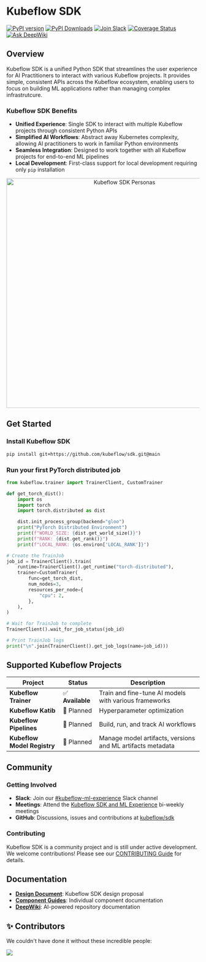 # Kubeflow SDK

[![PyPI version](https://img.shields.io/pypi/v/kubeflow?color=%2334D058&label=pypi%20package)](https://pypi.org/project/kubeflow/)
[![PyPI Downloads](https://static.pepy.tech/badge/kubeflow)](https://pepy.tech/projects/kubeflow)
[![Join Slack](https://img.shields.io/badge/Join_Slack-blue?logo=slack)](https://www.kubeflow.org/docs/about/community/#kubeflow-slack-channels)
[![Coverage Status](https://coveralls.io/repos/github/kubeflow/sdk/badge.svg?branch=main)](https://coveralls.io/github/kubeflow/sdk?branch=main)
[![Ask DeepWiki](https://deepwiki.com/badge.svg)](https://deepwiki.com/kubeflow/sdk)

<!-- TODO(kramaranya): update when release [![Python Supported Versions](https://img.shields.io/pypi/pyversions/kubeflow.svg?color=%2334D058)](https://pypi.org/project/kubeflow/) -->

## Overview

Kubeflow SDK is a unified Python SDK that streamlines the user experience for AI Practitioners to interact with various
Kubeflow projects. It provides simple, consistent APIs across the Kubeflow ecosystem, enabling users to focus on building
ML applications rather than managing complex infrastrutcure.

### Kubeflow SDK Benefits

- **Unified Experience**: Single SDK to interact with multiple Kubeflow projects through consistent Python APIs
- **Simplified AI Workflows**: Abstract away Kubernetes complexity, allowing AI practitioners to work in familiar Python environments
- **Seamless Integration**: Designed to work together with all Kubeflow projects for end-to-end ML pipelines
- **Local Development**: First-class support for local development requiring only `pip` installation

<div style="text-align: center;">
  <img
    src="https://raw.githubusercontent.com/kubeflow/sdk/main/docs/images/persona_diagram.svg"
    width="600"
    title="Kubeflow SDK Personas"
    alt="Kubeflow SDK Personas"
  />
</div>

## Get Started

### Install Kubeflow SDK

```bash
pip install git+https://github.com/kubeflow/sdk.git@main
```

<!-- TODO(kramaranya): update before release pip install -U kubeflow -->

### Run your first PyTorch distributed job

```python
from kubeflow.trainer import TrainerClient, CustomTrainer

def get_torch_dist():
    import os
    import torch
    import torch.distributed as dist

    dist.init_process_group(backend="gloo")
    print("PyTorch Distributed Environment")
    print(f"WORLD_SIZE: {dist.get_world_size()}")
    print(f"RANK: {dist.get_rank()}")
    print(f"LOCAL_RANK: {os.environ['LOCAL_RANK']}")

# Create the TrainJob
job_id = TrainerClient().train(
    runtime=TrainerClient().get_runtime("torch-distributed"),
    trainer=CustomTrainer(
        func=get_torch_dist,
        num_nodes=3,
        resources_per_node={
            "cpu": 2,
        },
    ),
)

# Wait for TrainJob to complete
TrainerClient().wait_for_job_status(job_id)

# Print TrainJob logs
print("\n".join(TrainerClient().get_job_logs(name=job_id)))
```

## Supported Kubeflow Projects

| Project                     | Status           | Description                                                |
| --------------------------- | ---------------- | ---------------------------------------------------------- |
| **Kubeflow Trainer**        | ✅ **Available** | Train and fine-tune AI models with various frameworks      |
| **Kubeflow Katib**          | 🚧 Planned       | Hyperparameter optimization                                |
| **Kubeflow Pipelines**      | 🚧 Planned       | Build, run, and track AI workflows                         |
| **Kubeflow Model Registry** | 🚧 Planned       | Manage model artifacts, versions and ML artifacts metadata |

## Community

### Getting Involved

- **Slack**: Join our [#kubeflow-ml-experience](https://www.kubeflow.org/docs/about/community/#kubeflow-slack-channels) Slack channel
- **Meetings**: Attend the [Kubeflow SDK and ML Experience](https://bit.ly/kf-ml-experience) bi-weekly meetings
- **GitHub**: Discussions, issues and contributions at [kubeflow/sdk](https://github.com/kubeflow/sdk)

### Contributing

Kubeflow SDK is a community project and is still under active development. We welcome contributions! Please see our
[CONTRIBUTING Guide](https://github.com/kubeflow/sdk/blob/main/CONTRIBUTING.md) for details.

## Documentation

<!-- TODO(kramaranya): add kubeflow sdk docs -->

- **[Design Document](https://docs.google.com/document/d/1rX7ELAHRb_lvh0Y7BK1HBYAbA0zi9enB0F_358ZC58w/edit)**: Kubeflow SDK design proposal
- **[Component Guides](https://www.kubeflow.org/docs/components/)**: Individual component documentation
- **[DeepWiki](https://deepwiki.com/kubeflow/sdk)**: AI-powered repository documentation

## ✨ Contributors

We couldn't have done it without these incredible people:

<a href="https://github.com/kubeflow/sdk/graphs/contributors">
  <img src="https://contrib.rocks/image?repo=kubeflow/sdk" />
</a>
